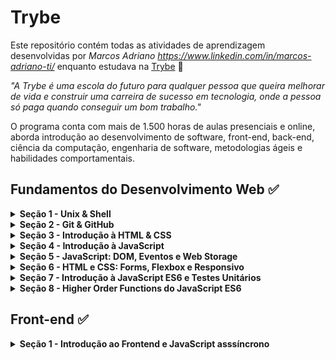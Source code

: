 # Trybe

Este repositório contém todas as atividades de aprendizagem desenvolvidas por _Marcos Adriano https://www.linkedin.com/in/marcos-adriano-ti/_ enquanto estudava na [Trybe](https://www.betrybe.com/) :rocket:

_"A Trybe é uma escola do futuro para qualquer pessoa que queira melhorar de vida e construir uma carreira de sucesso em tecnologia, onde a pessoa só paga quando conseguir um bom trabalho."_

O programa conta com mais de 1.500 horas de aulas presenciais e online, aborda introdução ao desenvolvimento de software, front-end, back-end, ciência da computação, engenharia de software, metodologias ágeis e habilidades comportamentais.

## Fundamentos do Desenvolvimento Web :white_check_mark:

<details>
  <summary><strong>Seção 1 - Unix & Shell</strong></summary>

  - ***Dia 01:*** _Unix & Shell- Part 1_  
  - ***Dia 02:*** _Unix & Shell- Part 2_
</details>

<details>
  <summary><strong>Seção 2 - Git & GitHub</strong></summary>

  - ***Dia 01:*** _O que é e para que serve?_  
  - ***Dia 02:*** _Entendendo os comandos_
</details>

<details>
  <summary><strong>Seção 3 - Introdução à HTML & CSS</strong></summary>

  - ***Dia 01:*** _HTML & CSS - Estruturas de página_  
  - ***Dia 02:*** _HTML & CSS - Primeiros passos em CSS_  
  - ***Dia 03:*** _HTML & CSS - Seletores e posicionamento_  
  - ***Dia 04:*** _HTML Semântico_  
  - ***Dia 05:*** _Projeto - Lessons Learned_  
</details>

<details>
  <summary><strong>Seção 4 - Introdução à JavaScript</strong></summary>

  - ***Dia 01:*** _JavaScript - Primeiros passos_  
  - ***Dia 02:*** _JavaScript - Array e loop For_  
  - ***Dia 03:*** _JavaScript - Lógica de Programação e Algoritmos_  
  - ***Dia 04:*** _JavaScript - Objetos e funções_  
  - ***Dia 05:*** _JavaScript ES6 - let, const, arrow functions e template literals_  
  - ***Dia 06:*** _Projeto - Playground Functions_  
</details>

<details>
  <summary><strong>Seção 5 - JavaScript: DOM, Eventos e Web Storage</strong></summary>

  - ***Dia 01:*** _JavaScript - DOM e seletores_  
  - ***Dia 02:*** _JavaScript - Trabalhando com elementos_  
  - ***Dia 03:*** _JavaScript - Eventos_  
  - ***Dia 04:*** _JavaScript - Web Storage_  
  - ***Dia 05:*** _Projeto - Arte com Pixels_  
  - ***Dia 06:*** _Projetos Bônus_  
</details>

<details>
  <summary><strong>Seção 6 - HTML e CSS: Forms, Flexbox e Responsivo</strong></summary>
  
   - ***Dia 01:*** _HTML & CSS - Forms_  
   - ***Dia 02:*** _Bibliotecas JavaScript e Frameworks CSS_  
   - ***Dia 03:*** _CSS Flexbox - Parte 1_  
   - ***Dia 04:*** _CSS Flexbox - Parte 2_  
   - ***Dia 05:*** _CSS Responsivo - Mobile First_  
   - ***Dia 06:*** _Projeto - Trybewarts_  
</details>

<details>
  <summary><strong>Seção 7 - Introdução à JavaScript ES6 e Testes Unitários</strong></summary>
  
   - ***Dia 01:*** _Fluxo de exceções e manipulação de objetos_  
   - ***Dia 02:*** _Primeiros passos em Jest_  
   - ***Dia 03:*** _Matchers e cobertura de código_  
   - ***Dia 04:*** _Projeto - JavaScript Testes Unitários_  
</details>

<details>
  <summary><strong>Seção 8 - Higher Order Functions do JavaScript ES6</strong></summary>
  
   - ***Dia 01:*** _JavaScript ES6 - Introdução a Higher Order Functions_  
   - ***Dia 02:*** _JavaScript ES6 - Higher Order Functions - forEach, find, some, every, sort_  
   - ***Dia 03:*** _JavaScript ES6 - Higher Order Functions - map e filter_  
   - ***Dia 04:*** _JavaScript ES6 - Higher Order Functions - reduce_  
   - ***Dia 05:*** _JavaScript ES6 - spread operator, parâmetro rest, destructuring e mais_  
   - ***Dia 06:*** _Projeto - Zoo functions_  
</details>

## Front-end :white_check_mark:

<details>
  <summary><strong>Seção 1 - Introdução ao Frontend e JavaScript asssíncrono</strong></summary>
  
   - ***Dia 01:*** _Ambiente de desenvolvimento_  
   - ***Dia 02:*** _JavaScript Assíncrono - Promises e fetch_  
   - ***Dia 03:*** _Prática - Casa de câmbio_  
   - ***Dia 04:*** _Async, await e testes assíncronos_  
   - ***Dia 05:*** _Projeto - Carrinho de compras_  
</details>
